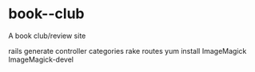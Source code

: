 # book--club
A book club/review site

rails generate controller categories
rake routes
yum install ImageMagick ImageMagick-devel

